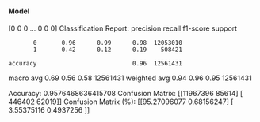 #### Model
[0 0 0 ... 0 0 0]
Classification Report:
              precision    recall  f1-score   support

           0       0.96      0.99      0.98  12053010
           1       0.42      0.12      0.19    508421

    accuracy                           0.96  12561431
   macro avg       0.69      0.56      0.58  12561431
weighted avg       0.94      0.96      0.95  12561431

Accuracy: 0.9576468636415708
Confusion Matrix:
[[11967396    85614]
 [  446402    62019]]
Confusion Matrix (%):
[[95.27096077  0.68156247]
 [ 3.55375116  0.4937256 ]]
